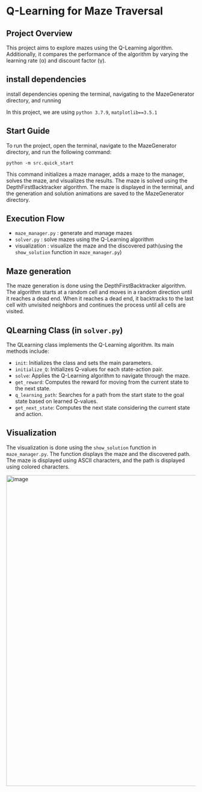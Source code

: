 # Q-Learning for Maze Traversal
## Project Overview
This project aims to explore mazes using the Q-Learning algorithm. Additionally, it compares the performance of the algorithm by varying the learning rate (α) and discount factor (γ).

## install dependencies
install dependencies opening the terminal, navigating to the MazeGenerator directory, and running

In this project, we are using `python 3.7.9`, `matplotlib==3.5.1`

## Start Guide
To run the project, open the terminal, navigate to the MazeGenerator directory, and run the following command:

`python -m src.quick_start`

This command initializes a maze manager, adds a maze to the manager, solves the maze, and visualizes the results. The maze is solved using the DepthFirstBacktracker algorithm. The maze is displayed in the terminal, and the generation and solution animations are saved to the MazeGenerator directory.

## Execution Flow
- `maze_manager.py` : generate and manage mazes
- `solver.py` : solve mazes using the Q-Learning algorithm
- visualization : visualize the maze and the discovered path(using the `show_solution` function in `maze_manager.py`)

## Maze generation
The maze generation is done using the DepthFirstBacktracker algorithm. The algorithm starts at a random cell and moves in a random direction until it reaches a dead end. When it reaches a dead end, it backtracks to the last cell with unvisited neighbors and continues the process until all cells are visited.

## QLearning Class (in `solver.py`)
The QLearning class implements the Q-Learning algorithm. Its main methods include:
- `init`: Initializes the class and sets the main parameters.
- `initialize_Q`: Initializes Q-values for each state-action pair.
- `solve`: Applies the Q-Learning algorithm to navigate through the maze.
- `get_reward`: Computes the reward for moving from the current state to the next state.
- `q_learning_path`: Searches for a path from the start state to the goal state based on learned Q-values.
- `get_next_state`: Computes the next state considering the current state and action.

## Visualization
The visualization is done using the `show_solution` function in `maze_manager.py`. The function displays the maze and the discovered path. The maze is displayed using ASCII characters, and the path is displayed using colored characters.

<img width="826" alt="image" src="https://github.com/2uwls/Q-Learning-MazeSolver/assets/101469780/9366fe21-866c-4fd3-9346-70e8de417a0c">


